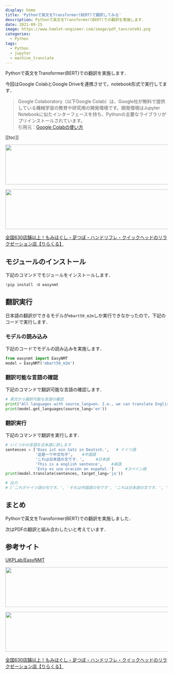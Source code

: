 ```yaml
---
display: home
title: 'Pythonで英文をTransformer(BERT)で翻訳してみる'
description: Pythonで英文をTransformer(BERT)での翻訳を実施します．
date: 2021-09-25
image: https://www.hamlet-engineer.com/image/pdf_tansrate01.png
categories: 
  - Python
tags:
  - Python
  - jupyter
  - machine_translate
---
```

<!-- https://www.hamlet-engineer.com -->
Pythonで英文をTransformer(BERT)での翻訳を実施します．<br>

<!-- more -->

今回はGoogle ColabとGoogle Driveを連携させて，notebook形式で実行してます．<br>

<ClientOnly>
  <CallInArticleAdsense />
</ClientOnly>

> Google Colaboratory（以下Google Colab）は、Google社が無料で提供している機械学習の教育や研究用の開発環境です。開発環境はJupyter Notebookに似たインターフェースを持ち、Pythonの主要なライブラリがプリインストールされています。<br>
引用元：[Google Colabの使い方](https://interface.cqpub.co.jp/ail01/)

[[toc]]

<!-- お名前.com -->
<a href="https://px.a8.net/svt/ejp?a8mat=3HBXCY+4DRW36+50+2HM5Z5" rel="nofollow"><img border="0" width="1000" height="124" alt="" src="https://www27.a8.net/svt/bgt?aid=210508450265&wid=001&eno=01&mid=s00000000018015052000&mc=1"></a><img border="0" width="1" height="1" src="https://www10.a8.net/0.gif?a8mat=3HBXCY+4DRW36+50+2HM5Z5" alt="">

<!-- エックスサーバー株式会社 -->
<a href="https://px.a8.net/svt/ejp?a8mat=3HIN6N+3YAMCY+CO4+6BMG1" rel="nofollow"><img border="0" width="1000" height="124" alt="" src="https://www23.a8.net/svt/bgt?aid=210821855239&wid=001&eno=01&mid=s00000001642001062000&mc=1"></a><img border="0" width="1" height="1" src="https://www17.a8.net/0.gif?a8mat=3HIN6N+3YAMCY+CO4+6BMG1" alt="">

<!-- りらくる -->
<a href="https://px.a8.net/svt/ejp?a8mat=3HIN6N+7FBNEA+4AQ0+5YJRM" rel="nofollow">全国630店舗以上！もみほぐし・足つぼ・ハンドリフレ・クイックヘッドのリラクゼーション店【りらくる】</a><img border="0" width="1" height="1" src="https://www15.a8.net/0.gif?a8mat=3HIN6N+7FBNEA+4AQ0+5YJRM" alt="">


## モジュールのインストール
下記のコマンドでモジュールをインストールします．

```python
!pip install -U easynmt
```

## 翻訳実行
日本語の翻訳ができるモデルが`mbart50_m2m`しか実行できなかったので，下記のコードで実行します．

### モデルの読み込み
下記のコードでモデルの読み込みを実施します．

```python
from easynmt import EasyNMT
model = EasyNMT('mbart50_m2m')
```

### 翻訳可能な言語の確認
下記のコマンドで翻訳可能な言語の確認します．

```python
# 英文から翻訳可能な言語の確認
print("All languages with source_lang=en. I.e., we can translate English (en) to these languages.")
print(model.get_languages(source_lang='en'))
```

### 翻訳実行
下記のコマンドで翻訳を実行します．

```python
# いくつかの言語を日本語に訳します
sentences = ['Dies ist ein Satz in Deutsch.',   # ドイツ語
             '这是一个中文句子',    #中国語
             'これは日本語の文です．',     #日本語
             'This is a english sentence',    #英語
             'Esta es una oración en español.']     #スペイン語
print(model.translate(sentences, target_lang='ja'))

# 出力
# ['これがドイツ語の句です。', 'それは中国語の句です', 'これは日本語の文です．', 'これは英語の文です', 'これが、スペイン語の言葉です。']
```

## まとめ
Pythonで英文をTransformer(BERT)での翻訳を実施しました．

次はPDFの翻訳と組み合わしたいと考えています．


## 参考サイト
[UKPLab/EasyNMT](https://github.com/UKPLab/EasyNMT)


<!-- お名前.com -->
<a href="https://px.a8.net/svt/ejp?a8mat=3HBXCY+4DRW36+50+2HM5Z5" rel="nofollow"><img border="0" width="1000" height="124" alt="" src="https://www27.a8.net/svt/bgt?aid=210508450265&wid=001&eno=01&mid=s00000000018015052000&mc=1"></a><img border="0" width="1" height="1" src="https://www10.a8.net/0.gif?a8mat=3HBXCY+4DRW36+50+2HM5Z5" alt="">

<!-- エックスサーバー株式会社 -->
<a href="https://px.a8.net/svt/ejp?a8mat=3HIN6N+3YAMCY+CO4+6BMG1" rel="nofollow"><img border="0" width="1000" height="124" alt="" src="https://www23.a8.net/svt/bgt?aid=210821855239&wid=001&eno=01&mid=s00000001642001062000&mc=1"></a><img border="0" width="1" height="1" src="https://www17.a8.net/0.gif?a8mat=3HIN6N+3YAMCY+CO4+6BMG1" alt="">

<!-- りらくる -->
<a href="https://px.a8.net/svt/ejp?a8mat=3HIN6N+7FBNEA+4AQ0+5YJRM" rel="nofollow">全国630店舗以上！もみほぐし・足つぼ・ハンドリフレ・クイックヘッドのリラクゼーション店【りらくる】</a><img border="0" width="1" height="1" src="https://www15.a8.net/0.gif?a8mat=3HIN6N+7FBNEA+4AQ0+5YJRM" alt="">

<ClientOnly>
  <CallInArticleAdsense />
</ClientOnly>
